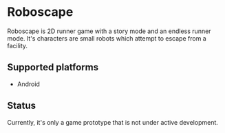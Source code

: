 # Roboscape
Roboscape is 2D runner game with a story mode and an endless runner mode. It's characters are small robots which attempt to escape from a facility.

## Supported platforms

- Android

## Status
Currently, it's only a game prototype that is not under active development.